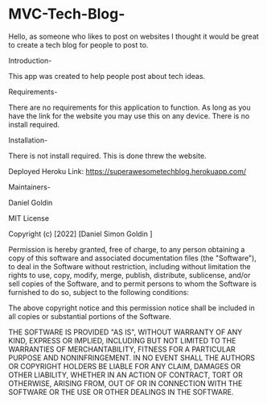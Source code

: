 # MVC-Tech-Blog-

Hello, as someone who likes to post on websites I thought it would be great to create a tech blog for people to post to. 

Introduction-

This app was created to help people post about tech ideas. 

Requirements-

There are no requirements for this application to function. As long as you have the link for the website you may use this on any device. There is no install required.

Installation-

There is not install required. This is done threw the website.

Deployed Heroku Link:
https://superawesometechblog.herokuapp.com/

Maintainers-

Daniel Goldin

MIT License

Copyright (c) [2022] [Daniel Simon Goldin ]

Permission is hereby granted, free of charge, to any person obtaining a copy of this software and associated documentation files (the "Software"), to deal in the Software without restriction, including without limitation the rights to use, copy, modify, merge, publish, distribute, sublicense, and/or sell copies of the Software, and to permit persons to whom the Software is furnished to do so, subject to the following conditions:

The above copyright notice and this permission notice shall be included in all copies or substantial portions of the Software.

THE SOFTWARE IS PROVIDED "AS IS", WITHOUT WARRANTY OF ANY KIND, EXPRESS OR IMPLIED, INCLUDING BUT NOT LIMITED TO THE WARRANTIES OF MERCHANTABILITY, FITNESS FOR A PARTICULAR PURPOSE AND NONINFRINGEMENT. IN NO EVENT SHALL THE AUTHORS OR COPYRIGHT HOLDERS BE LIABLE FOR ANY CLAIM, DAMAGES OR OTHER LIABILITY, WHETHER IN AN ACTION OF CONTRACT, TORT OR OTHERWISE, ARISING FROM, OUT OF OR IN CONNECTION WITH THE SOFTWARE OR THE USE OR OTHER DEALINGS IN THE SOFTWARE.
